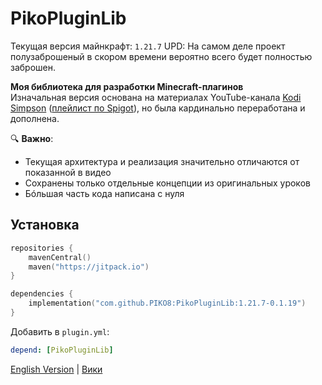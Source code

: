 # PikoPluginLib

Текущая версия майнкрафт: `1.21.7`
UPD: На самом деле проект полузаброшеный в скором времени вероятно всего будет полностью заброшен.

**Моя библиотека для разработки Minecraft-плагинов**  
Изначальная версия основана на материалах YouTube-канала [Kodi Simpson](https://www.youtube.com/@KodySimpson) 
([плейлист по Spigot](https://www.youtube.com/playlist?list=PLfu_Bpi_zcDNEKmR82hnbv9UxQ16nUBF7)), 
но была кардинально переработана и дополнена. 

🔍 **Важно**: 
- Текущая архитектура и реализация значительно отличаются от показанной в видео
- Сохранены только отдельные концепции из оригинальных уроков
- Бóльшая часть кода написана с нуля

## Установка
```kotlin
repositories {
    mavenCentral()
    maven("https://jitpack.io")
}

dependencies {
    implementation("com.github.PIKO8:PikoPluginLib:1.21.7-0.1.19")
}
```

Добавить в `plugin.yml`:
```yml
depend: [PikoPluginLib]
```

[English Version](README-EN.md) | [Вики](https://github.com/PIKO8/PikoPluginLib/wiki)

